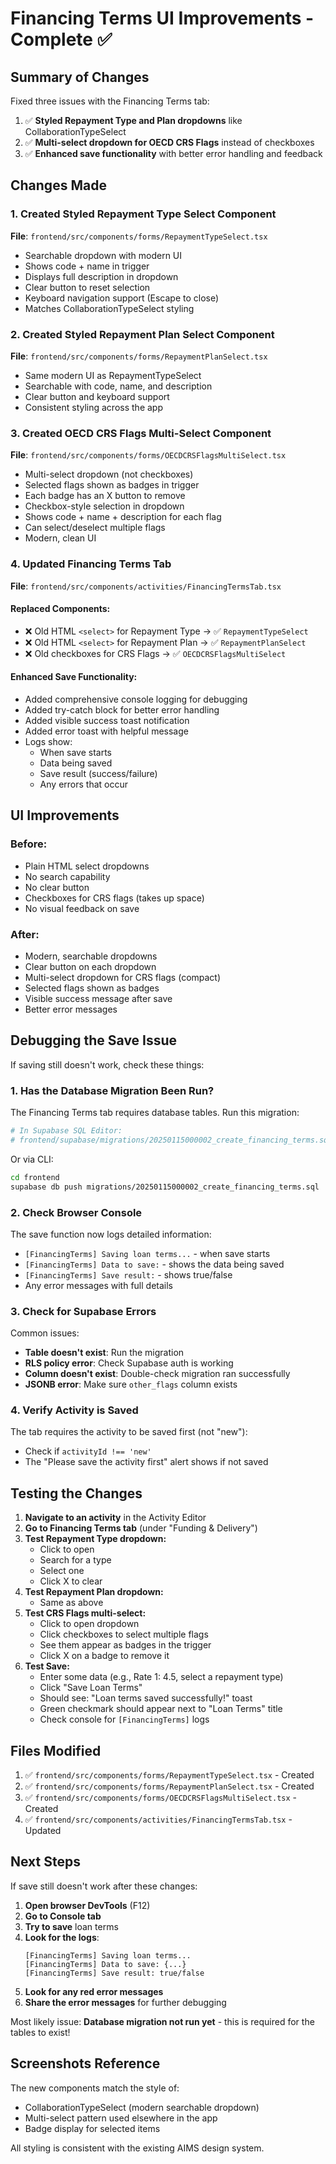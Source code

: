 # Financing Terms UI Improvements - Complete ✅

## Summary of Changes

Fixed three issues with the Financing Terms tab:

1. ✅ **Styled Repayment Type and Plan dropdowns** like CollaborationTypeSelect
2. ✅ **Multi-select dropdown for OECD CRS Flags** instead of checkboxes  
3. ✅ **Enhanced save functionality** with better error handling and feedback

## Changes Made

### 1. Created Styled Repayment Type Select Component
**File**: `frontend/src/components/forms/RepaymentTypeSelect.tsx`

- Searchable dropdown with modern UI
- Shows code + name in trigger
- Displays full description in dropdown
- Clear button to reset selection
- Keyboard navigation support (Escape to close)
- Matches CollaborationTypeSelect styling

### 2. Created Styled Repayment Plan Select Component
**File**: `frontend/src/components/forms/RepaymentPlanSelect.tsx`

- Same modern UI as RepaymentTypeSelect
- Searchable with code, name, and description
- Clear button and keyboard support
- Consistent styling across the app

### 3. Created OECD CRS Flags Multi-Select Component
**File**: `frontend/src/components/forms/OECDCRSFlagsMultiSelect.tsx`

- Multi-select dropdown (not checkboxes)
- Selected flags shown as badges in trigger
- Each badge has an X button to remove
- Checkbox-style selection in dropdown
- Shows code + name + description for each flag
- Can select/deselect multiple flags
- Modern, clean UI

### 4. Updated Financing Terms Tab
**File**: `frontend/src/components/activities/FinancingTermsTab.tsx`

#### Replaced Components:
- ❌ Old HTML `<select>` for Repayment Type → ✅ `RepaymentTypeSelect`
- ❌ Old HTML `<select>` for Repayment Plan → ✅ `RepaymentPlanSelect`
- ❌ Old checkboxes for CRS Flags → ✅ `OECDCRSFlagsMultiSelect`

#### Enhanced Save Functionality:
- Added comprehensive console logging for debugging
- Added try-catch block for better error handling
- Added visible success toast notification
- Added error toast with helpful message
- Logs show:
  - When save starts
  - Data being saved
  - Save result (success/failure)
  - Any errors that occur

## UI Improvements

### Before:
- Plain HTML select dropdowns
- No search capability
- No clear button
- Checkboxes for CRS flags (takes up space)
- No visual feedback on save

### After:
- Modern, searchable dropdowns
- Clear button on each dropdown
- Multi-select dropdown for CRS flags (compact)
- Selected flags shown as badges
- Visible success message after save
- Better error messages

## Debugging the Save Issue

If saving still doesn't work, check these things:

### 1. Has the Database Migration Been Run?

The Financing Terms tab requires database tables. Run this migration:

```bash
# In Supabase SQL Editor:
# frontend/supabase/migrations/20250115000002_create_financing_terms.sql
```

Or via CLI:
```bash
cd frontend
supabase db push migrations/20250115000002_create_financing_terms.sql
```

### 2. Check Browser Console

The save function now logs detailed information:
- `[FinancingTerms] Saving loan terms...` - when save starts
- `[FinancingTerms] Data to save:` - shows the data being saved
- `[FinancingTerms] Save result:` - shows true/false
- Any error messages with full details

### 3. Check for Supabase Errors

Common issues:
- **Table doesn't exist**: Run the migration
- **RLS policy error**: Check Supabase auth is working
- **Column doesn't exist**: Double-check migration ran successfully
- **JSONB error**: Make sure `other_flags` column exists

### 4. Verify Activity is Saved

The tab requires the activity to be saved first (not "new"):
- Check if `activityId !== 'new'`
- The "Please save the activity first" alert shows if not saved

## Testing the Changes

1. **Navigate to an activity** in the Activity Editor
2. **Go to Financing Terms tab** (under "Funding & Delivery")
3. **Test Repayment Type dropdown:**
   - Click to open
   - Search for a type
   - Select one
   - Click X to clear
4. **Test Repayment Plan dropdown:**
   - Same as above
5. **Test CRS Flags multi-select:**
   - Click to open dropdown
   - Click checkboxes to select multiple flags
   - See them appear as badges in the trigger
   - Click X on a badge to remove it
6. **Test Save:**
   - Enter some data (e.g., Rate 1: 4.5, select a repayment type)
   - Click "Save Loan Terms"
   - Should see: "Loan terms saved successfully!" toast
   - Green checkmark should appear next to "Loan Terms" title
   - Check console for `[FinancingTerms]` logs

## Files Modified

1. ✅ `frontend/src/components/forms/RepaymentTypeSelect.tsx` - Created
2. ✅ `frontend/src/components/forms/RepaymentPlanSelect.tsx` - Created
3. ✅ `frontend/src/components/forms/OECDCRSFlagsMultiSelect.tsx` - Created
4. ✅ `frontend/src/components/activities/FinancingTermsTab.tsx` - Updated

## Next Steps

If save still doesn't work after these changes:

1. **Open browser DevTools** (F12)
2. **Go to Console tab**
3. **Try to save** loan terms
4. **Look for the logs**:
   ```
   [FinancingTerms] Saving loan terms...
   [FinancingTerms] Data to save: {...}
   [FinancingTerms] Save result: true/false
   ```
5. **Look for any red error messages**
6. **Share the error messages** for further debugging

Most likely issue: **Database migration not run yet** - this is required for the tables to exist!

## Screenshots Reference

The new components match the style of:
- CollaborationTypeSelect (modern searchable dropdown)
- Multi-select pattern used elsewhere in the app
- Badge display for selected items

All styling is consistent with the existing AIMS design system.

